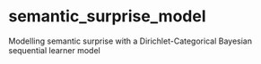 # semantic_surprise_model
Modelling semantic surprise with a Dirichlet-Categorical Bayesian sequential learner model


